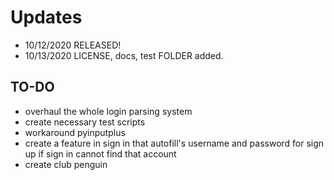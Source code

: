 # Updates
- 10/12/2020 RELEASED!
- 10/13/2020 LICENSE, docs, test FOLDER added. 
## TO-DO
* overhaul the whole login parsing system
* create necessary test scripts
* workaround pyinputplus
* create a feature in sign in that autofill's username and password for sign up if sign in cannot find that account
* create club penguin